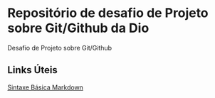 # Repositório de desafio de Projeto sobre Git/Github da Dio
Desafio de Projeto sobre Git/Github

## Links Úteis	

[Sintaxe Básica Markdown](https://markdown.net.br/sintaxe-basica/)
